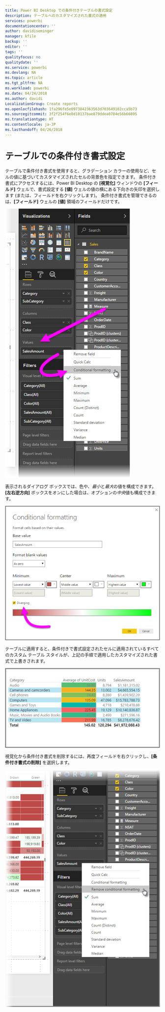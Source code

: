 ```yaml
---
title: Power BI Desktop での条件付きテーブルの書式設定
description: テーブルへのカスタマイズされた書式の適用
services: powerbi
documentationcenter: ''
author: davidiseminger
manager: kfile
backup: ''
editor: ''
tags: ''
qualityfocus: no
qualitydate: ''
ms.service: powerbi
ms.devlang: NA
ms.topic: article
ms.tgt_pltfrm: NA
ms.workload: powerbi
ms.date: 04/24/2018
ms.author: davidi
LocalizationGroup: Create reports
ms.openlocfilehash: 1fa296fe5e0973842363563d703649102cca5b73
ms.sourcegitcommit: 3f2f254f6e8d18137bae879ddea0784e56b66895
ms.translationtype: HT
ms.contentlocale: ja-JP
ms.lasthandoff: 04/26/2018
---
```

# <a name="conditional-formatting-in-tables"></a>テーブルでの条件付き書式設定
テーブルで条件付き書式を使用すると、グラデーション カラーの使用など、セルの値に基づいてカスタマイズされたセルの背景色を指定できます。 条件付き書式にアクセスするには、Power BI Desktop の **[視覚化]** ウィンドウの **[フィールド]** ウェルで、書式設定する **[値]** ウェルの値の横にある下向きの矢印を選択します (または、フィールドを右クリックします)。 条件付き書式を管理できるのは、**[フィールド]** ウェルの **[値]** 領域のフィールドだけです。

![](media/desktop-conditional-table-formatting/table-formatting_1.png)

表示されるダイアログ ボックスでは、色や、*最小*と*最大*の値を構成できます。 **[左右逆方向]** ボックスをオンにした場合は、オプションの*中央*値も構成できます。

![](media/desktop-conditional-table-formatting/table-formatting_2.png)

テーブルに適用すると、条件付きで書式設定されたセルに適用されているすべてのカスタム テーブル スタイルが、上記の手順で適用したカスタマイズされた書式で上書きされます。

![](media/desktop-conditional-table-formatting/table-formatting_3.png)

視覚化から条件付き書式を削除するには、再度フィールドを右クリックし、**[条件付き書式の削除]** を選択します。

![](media/desktop-conditional-table-formatting/table-formatting_4.png)

